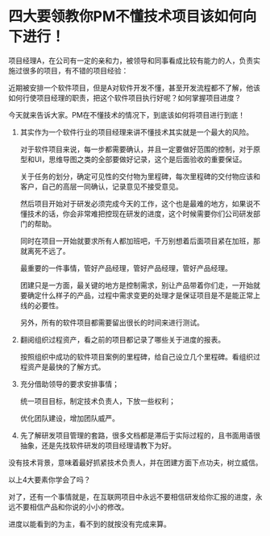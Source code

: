 # 四大要领教你PM不懂技术项目该如何向下进行！

项目经理A，在公司有一定的亲和力，被领导和同事看成比较有能力的人，负责实施过很多的项目，有不错的项目经验：

近期被安排一个软件项目，但是A对软件开发不懂，甚至开发流程都不了解，他该如何行使项目经理的职责，把这个软件项目执行好呢？如何掌握项目进度？

今天就来告诉大家。PM在不懂技术的情况下，到底该如何将项目进行到底！


1. 其实作为一个软件行业的项目经理来讲不懂技术其实就是一个最大的风险。

    对于软件项目来说，每一步都需要确认，并且一定要做好范围的控制，对于原型和UI，思维导图之类的全部要做好记录，这个是后面验收的重要保证。

    关于任务的划分，确定可见性的交付物为里程碑，每次里程碑的交付物应该和客户，自己的高层一同确认，记录意见不接受意见。


    然后项目开始对于研发必须完成今天的工作，这个也是最难的地方，如果说不懂技术的话，你会非常难把控现在研发的进度，这个时候需要你们公司研发部门的帮助。

    同时在项目一开始就要求所有人都加班吧，千万别想着后面项目紧在加班，那就离死不远了。

    最重要的一件事情，管好产品经理，管好产品经理，管好产品经理。

    团建只是一方面，最关键的地方是控制需求，别让产品带着你们走，一开始就要确定什么样子的产品，过程中需求变更的处理才是保证项目是不是能正常上线的必要性。

    另外，所有的软件项目都需要留出很长的时间来进行测试。

2. 翻阅组织过程资产，看之前的项目都记录了哪些关于进度的报表。

    按照组织中成功的软件项目案例的里程碑，给自己设立几个里程碑。看组织过程资产是最快的了解方式。

3. 充分借助领导的要求安排事情；

    统一项目目标，制定技术负责人，下放一些权利；

    优化团队建设，增加团队威严。

4. 先了解研发项目管理的套路，很多文档都是滞后于实际过程的，且书面用语很抽象，还是先找软件研发的项目经理请教下为好。

没有技术背景，意味着最好抓紧技术负责人，并在团建方面下点功夫，树立威信。



以上4大要素你学会了吗？

对了，还有一个事情就是，在互联网项目中永远不要相信研发给你汇报的进度，永远不要相信产品和你说的小小的修改。 

进度以能看到的为主，看不到的就按没有完成来算。